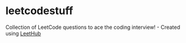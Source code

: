 # leetcodestuff
Collection of LeetCode questions to ace the coding interview! - Created using [LeetHub](https://github.com/QasimWani/LeetHub)
